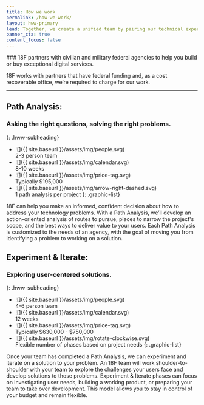 ```yaml
---
title: How we work
permalink: /how-we-work/
layout: hww-primary
lead: Together, we create a unified team by pairing our technical expertise with your program knowledge.
banner_cta: true
content_focus: false
---
```


<div class="" markdown="1" style="max-width: 700px;">
### 18F partners with civilian and military federal agencies to help you build or buy exceptional digital services.

18F works with partners that have federal funding and, as a cost recoverable office, we’re required to charge for our work.
</div>

---

## Path Analysis:
### Asking the right questions, solving the right problems.
{: .hww-subheading}

- ![]({{ site.baseurl }}/assets/img/people.svg)  
  2-3 person team
- ![]({{ site.baseurl }}/assets/img/calendar.svg)  
  8-10 weeks
- ![]({{ site.baseurl }}/assets/img/price-tag.svg)  
  Typically $195,000
- ![]({{ site.baseurl }}/assets/img/arrow-right-dashed.svg)  
  1 path analysis per project
{: .graphic-list}

18F can help you make an informed, confident decision about how to address your technology problems. With a Path Analysis, we’ll develop an action-oriented analysis of routes to pursue, places to narrow the project's scope, and the best ways to deliver value to your users. Each Path Analysis is customized to the needs of an agency, with the goal of moving you from identifying a problem to working on a solution.

## Experiment & Iterate:
### Exploring user-centered solutions.
{: .hww-subheading}

- ![]({{ site.baseurl }}/assets/img/people.svg)  
  4-6 person team
- ![]({{ site.baseurl }}/assets/img/calendar.svg)  
  12 weeks
- ![]({{ site.baseurl }}/assets/img/price-tag.svg)  
  Typically $630,000 - $750,000
- ![]({{ site.baseurl }}/assets/img/rotate-clockwise.svg)  
  Flexible number of phases based on project needs
{: .graphic-list}

Once your team has completed a Path Analysis, we can experiment and iterate on a solution to your problem. An 18F team will work shoulder-to-shoulder with your team to explore the challenges your users face and develop solutions to those problems. Experiment & Iterate phases can focus on investigating user needs, building a working product, or preparing your team to take over development. This model allows you to stay in control of your budget and remain flexible.
